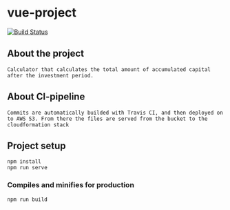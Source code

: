 # vue-project

[![Build Status](https://travis-ci.org/jujix/vue-app.svg?branch=master)](https://travis-ci.org/jujix/vue-app)

## About the project
```
Calculator that calculates the total amount of accumulated capital after the investment period. 
```

## About CI-pipeline
```
Commits are automatically builded with Travis CI, and then deployed on to AWS S3. From there the files are served from the bucket to the cloudformation stack 
```

## Project setup
```
npm install
npm run serve
```

### Compiles and minifies for production
```
npm run build
```